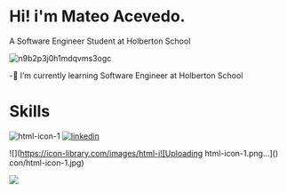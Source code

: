 Hi! i'm Mateo Acevedo.
=============

A Software Engineer Student at Holberton School


![n9b2p3j0h1mdqvms3ogc](https://user-images.githubusercontent.com/98199846/179628983-a1986ceb-aa01-4bd5-b0fa-38263235b5a6.gif)

-🌱 I’m currently learning Software Engineer at Holberton School

Skills
=============

![html-icon-1](https://user-images.githubusercontent.com/98199846/179632051-6324168e-658c-4729-a209-38630f948b04.png) [![linkedin](https://user-images.githubusercontent.com/98199846/179632146-f74225d0-92f1-4f9e-a298-3f4b5a499f2e.png)](https://www.linkedin.com/in/mateo-acevedo-v%C3%A9lez-b59833231/)

![](https://icon-library.com/images/html-i![Uploading html-icon-1.png…]()
con/html-icon-1.jpg)

[![](https://cdn.iconscout.com/icon/free/png-256/github-3215409-2673827.png)](https://github.com/TEOACEVEDO)



